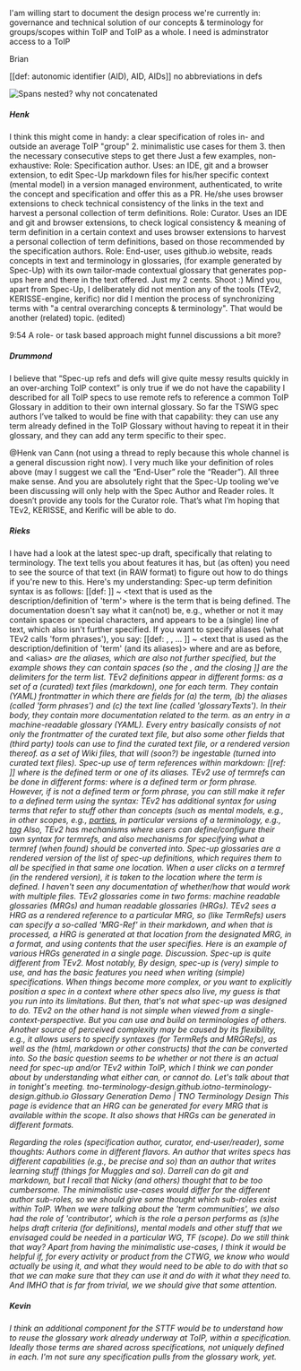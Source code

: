 I'am willing start to document the design process we're currently in: governance and technical solution of our concepts & terminology for groups/scopes within ToIP and ToIP as a whole.  I need is adminstrator access to a ToIP 

Brian

[[def: autonomic identifier (AID), AID, AIDs]] no abbreviations in defs

![Spans nested](https://capture.dropbox.com/EIu4Yl3VHgnGjzJy)? why not concatenated


##### Henk
 I think this might come in handy:
a clear specification of roles in- and outside an average ToIP "group"
2. minimalistic use cases for them
3. then the necessary consecutive steps to get there
Just a few examples, non-exhaustive:
Role: Specification author. Uses: an IDE, git and a browser extension, to edit  Spec-Up markdown files for his/her specific context (mental model) in a version managed environment, authenticated, to write the concept and specification and offer this as a PR. He/she uses browser extensions to check technical consistency of the links in the text and harvest a personal collection of term definitions.
Role: Curator. Uses an IDE and git and browser extensions, to check logical consistency & meaning of term definition in a certain context and uses browser extensions to harvest a personal collection of term definitions, based on those recommended by the specification authors.
Role: End-user, uses github.io website, reads concepts in text and terminology in glossaries, (for example generated by Spec-Up) with its own tailor-made contextual glossary that generates pop-ups here and there in the text offered.
Just my 2 cents. Shoot :)
Mind you, apart from Spec-Up, I deliberately did not mention any of the tools (TEv2, KERISSE-engine, kerific) nor did I mention the process of synchronizing terms with "a central overarching concepts & terminology". That would be another (related) topic. (edited) 





9:54
A role- or task based approach might funnel discussions a bit more?
##### Drummond
I believe that “Spec-up refs and defs will give quite messy results quickly in an over-arching ToIP context” is only true if we do not have the capability I described for all ToIP specs to use remote refs to reference a common ToIP Glossary in addition to their own internal glossary. So far the TSWG spec authors I’ve talked to would be fine with that capability: they can use any term already defined in the ToIP Glossary without having to repeat it in their glossary, and they can add any term specific to their spec.

@Henk van Cann
 (not using a thread to reply because this whole channel is a general discussion right now). I very much like your definition of roles above (may I suggest we call the “End-User” role the “Reader”). All three make sense. And you are absolutely right that the Spec-Up tooling we’ve been discussing will only help with the Spec Author and Reader roles. It doesn’t provide any tools for the Curator role. That’s what I’m hoping that TEv2, KERISSE, and Kerific will be able to do.

##### Rieks
I have had a look at the latest spec-up draft, specifically that relating to terminology. The text tells you about features it has, but (as often) you need to see the source of that text (in RAW format) to figure out how to do things if you're new to this. Here's my understanding:
Spec-up term definition syntax is as follows:
[[def: <term> ]]
~ <text that is used as the description/definition of 'term'>
where
<term> is the term that is being defined. The documentation doesn't say what it can(not) be, e.g., whether or not it may contain spaces or special characters, and
<text that is used...> appears to be a (single) line of text, which also isn't further specified.
If you want to specify aliases (what TEv2 calls 'form phrases'), you say:
[[def: <term>, <alias1>, <alias2> ... ]]
~ <text that is used as the description/definition of 'term' (and its aliases)>
where <term>and <text that is used...>  are as before, and <alias<i>> are the aliases, which are also not further specified, but the example shows they can contain spaces (so the , and the closing ]] are the delimiters for the term list.
TEv2 definitions appear in different forms:
as a set of a (curated) text files (markdown), one for each term. They contain (YAML) frontmatter in which there are fields for (a) the term, (b) the aliases (called 'form phrases') and (c) the text line (called 'glossaryTexts'). In their body, they contain more documentation related to the term.
as an entry in a machine-readable glossary (YAML). Every entry basically consists of not only the frontmatter of the curated text file, but also some other fields that (third party) tools can use to find the curated text file, or a rendered version thereof.
as a set of Wiki files, that will (soon?) be ingestable (turned into curated text files).
Spec-up use of term references within markdown:
[[ref: <term-or-alias>]]
where <term-or-alias> is the defined term or one of its aliases.
TEv2 use of termrefs can be done in different forms:
[<showtext>](@)
where <showtext> is a defined term or form phrase. However, if <showtext> is not a defined term or form phrase, you can still make it refer to a defined term using the syntax:
[<showtext>](term@)
TEv2 has additional syntax for using terms that refer to stuff
other than concepts (such as mental models, e.g., [<showtext>](pattern:jurisdiction@)
in other scopes, e.g., [parties](@essif-lab),
in particular versions of a terminology, e.g., [tag](@tev2:latest)
Also, TEv2 has mechanisms where users can define/configure their own syntax for termrefs, and also mechanisms for specifying what a termref (when found) should be converted into.
Spec-up glossaries are a rendered version of the list of spec-up definitions, which requires them to all be specified in that same one location. When a user clicks on a termref (in the rendered version), it is taken to the location where the term is defined. I haven't seen any documentation of whether/how that would work with multiple files.
TEv2 glossaries come in two forms: machine readable glossaries (MRGs) and human readable glossaries (HRGs). TEv2 sees a HRG as a rendered reference to a particular MRG, so (like TermRefs) users can specify a so-called 'MRG-Ref' in their markdown, and when that is processed, a HRG is generated at that location from the designated MRG, in a format, and using contents that the user specifies. Here is an example of various HRGs generated in a single page.
Discussion.
Spec-up is quite different from TEv2. Most notably, By design, spec-up is (very) simple to use, and has the basic features you need when writing (simple) specifications. When things become more complex, or you want to explicitly position a spec in a context where other specs also live, my guess is that you run into its limitations. But then, that's not what spec-up was designed to do.
TEv2 on the other hand is not simple when viewed from a single-context-perspective. But you can use and build on terminologies of others. Another source of perceived complexity may be caused by its flexibility, e.g., it allows users to specify syntaxes (for TermRefs and MRGRefs), as well as the (html, markdown or other constructs) that the can be converted into.
So the basic question seems to be whether or not there is an actual need for spec-up and/or TEv2 within ToIP, which I think we can ponder about by understanding what either can, or cannot do. Let's talk about that in tonight's meeting.
tno-terminology-design.github.iotno-terminology-design.github.io
Glossary Generation Demo | TNO Terminology Design
This page is evidence that an HRG can be generated for every MRG that is available within the scope. It also shows that HRGs can be generated in different formats.

Regarding the roles (specification author, curator, end-user/reader), some thoughts:
Authors come in different flavors. An author that writes specs has different capabilities (e.g., be precise and so) than an author that writes learning stuff (things for Muggles and so). Darrell can do git and markdown, but I recall that Nicky (and others) thought that to be too cumbersome. The minimalistic use-cases would differ for the different author sub-roles, so we should give some thought which sub-roles exist within ToIP.
When we were talking about the 'term communities', we also had the role of 'contributor', which is the role a person performs as (s)he helps draft criteria (for definitions), mental models and other stuff that we envisaged could be needed in a particular WG, TF (scope). Do we still think that way?
Apart from having the minimalistic use-cases, I think it would be helpful if, for every activity or product from the CTWG, we know
who would *actually* be using it, and
what they would need to be able to do with that
so that we can make sure that they can use it and do with it what they need to. And IMHO that is far from trivial, we we should give that some attention.

##### Kevin
I think an additional component for the STTF would be to understand how to reuse the glossary work already underway at ToIP, within a specification.
Ideally those terms are shared across specifications, not uniquely defined in each.
I'm not sure any specification pulls from the glossary work, yet.

